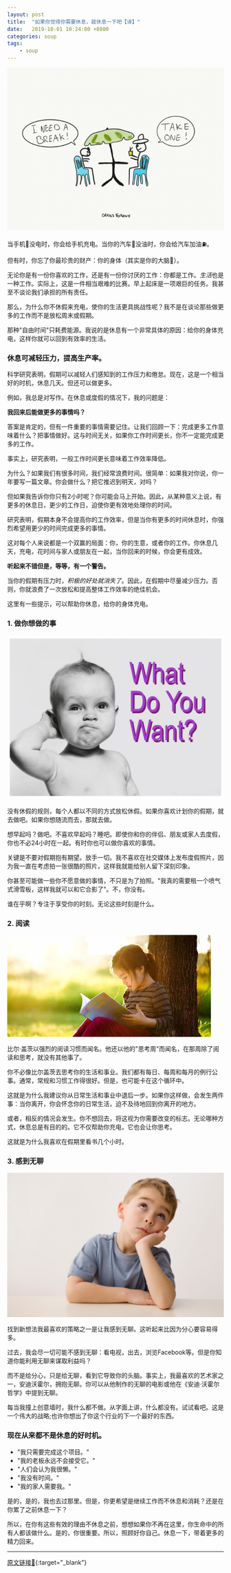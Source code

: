 ```yaml
---
layout: post
title:  "如果你觉得你需要休息，就休息一下吧【译】"
date:   2019-10-01 10:24:00 +0800
categories: soup
tags:
    - soup
---
```


![](/img/in-post/2019-10-01-take-a-break.png) 

当手机📱没电时，你会给手机充电。当你的汽车🚗没油时，你会给汽车加油⛽️。    

但有时，你忘了你最珍贵的财产：你的身体（其实是你的大脑🧠）。    

无论你是有一份你喜欢的工作，还是有一份你讨厌的工作：你都是工作。*生活*也是一种工作。实际上，这是一件相当艰难的比赛。早上起床是一项艰巨的任务。我甚至不谈论我们承担的所有责任。  

那么，为什么你不休假来充电，使你的生活更具挑战性呢？我不是在谈论那些做更多的工作而不是放松周末或假期。  

那种"自由时间"只耗费能源。我说的是休息有一个非常具体的原因：给你的身体充电，这样你就可以回到有效率的生活。  

### 休息可减轻压力，提高生产率。
科学研究表明，假期可以减轻人们感知到的工作压力和倦怠。现在，这是一个相当好的时机，休息几天。但还可以做更多。

例如，我总是对写作。在休息或度假的情况下，我的问题是：

**我回来后能做更多的事情吗？**

答案是肯定的，但有一件重要的事情需要记住。让我们回顾一下：完成更多工作意味着什么？把事情做好。这与时间无关，如果你工作时间更长，你不一定能完成更多的工作。

事实上，研究表明，一般工作时间更长意味着工作效率降低。

为什么？如果我们有很多时间，我们经常浪费时间。很简单：如果我对你说，你一年要写一篇文章。你会做什么？把它推迟到明天，对吗？

但如果我告诉你你只有2小时呢？你可能会马上开始。因此，从某种意义上说，有更多的休息日，更少的工作日，迫使你更有效地处理你的时间。

研究表明，假期本身不会提高你的工作效率，但是当你有更多的时间休息时，你强烈希望用更少的时间完成更多的事情。

这对每个人来说都是一个双赢的局面：你，你的生意，或者你的工作。你休息几天，充电，花时间与家人或朋友在一起，当你回来的时候，你会更有成效。

**听起来不错但是，等等，有一个警告。**

当你的假期有压力时，*积极的好处就消失了*。因此，在假期中尽量减少压力。否则，你就浪费了一次放松和提高整体工作效率的绝佳机会。

这里有一些提示，可以帮助你休息，给你的身体充电。

### 1. 做你想做的事
![](/img/in-post/2019-10-01-what-do-you-want.png) 

没有休假的规则，每个人都以不同的方式放松休假。如果你喜欢计划你的假期，就去做吧。如果你想随流而去，那就去做。

想早起吗？做吧。不喜欢早起吗？睡吧。即使你和你的伴侣、朋友或家人去度假，你也不必24小时在一起。有时你也可以做你喜欢的事情。

关键是不要对假期抱有期望。放手一切。我不喜欢在社交媒体上发布度假照片，因为我一直在考虑拍一张很酷的照片，这样我就能给别人留下深刻印象。

你甚至可能做一些你不愿意做的事情，不只是为了拍照。"我真的需要租一个喷气式滑雪板，这样我就可以和它合影了"。不，你没有。

谁在乎啊？专注于享受你的时刻。无论这些时刻是什么。

### 2. 阅读

![](/img/in-post/2019-10-01-read.jpeg) 

比尔·盖茨以强烈的阅读习惯而闻名。他还以他的"思考周"而闻名，在那周除了阅读和思考，就没有其他事了。

你不必像比尔盖茨去思考你的生活和事业。我们都有每日、每周和每月的例行公事。通常，常规和习惯工作得很好。但是，也可能卡在这个循环中。

这就是为什么我建议你从日常生活和事业中退后一步。如果你这样做，会发生两件事：当你离开，你会怀念你的日常生活，迫不及待地回到你离开的地方。

或者，相反的情况会发生。你不想回去，将这视为你需要改变的标志。无论哪种方式，休息总是有目的的。它不仅帮助你充电，它也会让你思考。

这就是为什么我喜欢在假期里看书几个小时。

### 3. 感到无聊
![](/img/in-post/2019-10-01-bored.jpg) 

找到新想法我最喜欢的策略之一是让我感到无聊。这听起来比因为分心要容易得多。

过去，我会尽一切可能不感到无聊：看电视，出去，浏览Facebook等。但是你知道你能利用无聊来谋取利益吗？

而不是给分心，只是给无聊，看到它导致你的头脑。事实上，我最喜欢的艺术家之一，安迪沃霍尔，拥抱无聊。你可以从他制作的无聊的电影或他在《安迪·沃霍尔哲学》中提到无聊。

每当我撞上创意墙时，我什么都不做。从字面上讲，什么都没有。试试看吧。这是一个伟大的战略;也许你想出了你这个行业的下一个最好的东西。

### 现在从来都不是休息的好时机。
- "我只需要完成这个项目。"
- "我的老板永远不会接受它。"
- "人们会认为我很懒。"
- "我没有时间。"
- "我的家人需要我。"

是的，是的，我也去过那里。但是，你更希望是继续工作而不休息和消耗？还是在你累了之前休息一下？  

所以，在你有这些有效的理由不休息之前，想想如果你不再在这里，你生命中的所有人都该做什么。是的，你很重要。所以，照顾好你自己。休息一下，带着更多的精力回来。  



----
[原文链接🔗](https://dariusforoux.com/break/){:target="_blank"}